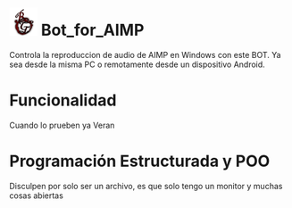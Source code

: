 # <img width=50 heigth=50 src="https://github.com/TechOGR/Bot_for_AIMP/blob/master/img/logo_app.png"> Bot_for_AIMP

Controla la reproduccion de audio de AIMP en Windows con este BOT. Ya sea desde la misma PC o remotamente desde un dispositivo Android.

# Funcionalidad
Cuando lo prueben ya Veran

# Programación Estructurada y POO
Disculpen por solo ser un archivo, es que solo tengo un monitor y muchas cosas abiertas